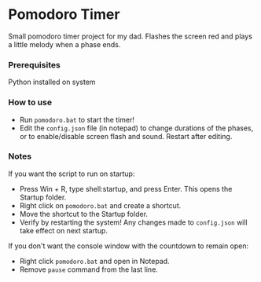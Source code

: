 # Pomodoro Timer

Small pomodoro timer project for my dad.
Flashes the screen red and plays a little melody when a phase ends.

### Prerequisites
Python installed on system

### How to use
- Run `pomodoro.bat` to start the timer!
- Edit the `config.json` file (in notepad) to change durations of the phases, or to enable/disable screen flash and sound. Restart after editing.

### Notes
If you want the script to run on startup:
- Press Win + R, type shell:startup, and press Enter. This opens the Startup folder.
- Right click on `pomodoro.bat` and create a shortcut.
- Move the shortcut to the Startup folder.
- Verify by restarting the system! Any changes made to `config.json` will take effect on next startup.

If you don't want the console window with the countdown to remain open:
- Right click `pomodoro.bat` and open in Notepad.
- Remove `pause` command from the last line.